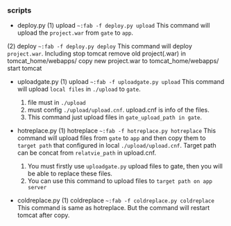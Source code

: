 
### scripts
+ deploy.py
(1) upload
	```~:fab -f deploy.py upload```
	This command will upload the ```project.war``` from ```gate``` to ```app```.

(2) deploy
	```~:fab -f deploy.py deploy```
	This command will deploy ```project.war```.
	Including
		stop tomcat
		remove old project(.war) in tomcat_home/webapps/
		copy new project.war to tomcat_home/webapps/
		start tomcat

+ uploadgate.py
(1) upload
	```~:fab -f uploadgate.py upload```
	This command will upload ```local files``` in ```./upload``` to ```gate```.
	1) file must in ```./upload```
	2) must config ```./upload/upload.cnf```. upload.cnf is info of the files.
	3) This command just upload files in ```gate_upload_path in gate```.

+ hotreplace.py
(1) hotreplace
	```~:fab -f hotreplace.py hotreplace```
	This command will upload files from ```gate``` to ```app``` and then copy them to ```target path``` that configured in local ```./upload/upload.cnf```. Target path can be concat from ```relatvie_path``` in upload.cnf.
	1) You must firstly use ```uploadgate.py``` upload files to gate, then you will be able to replace these files.
	2) You can use this command to upload files to ```target path on app server```

+ coldreplace.py
(1) coldreplace
	```~:fab -f coldreplace.py coldreplace```
	This command is same as hotreplace. But the command will restart tomcat after copy.

